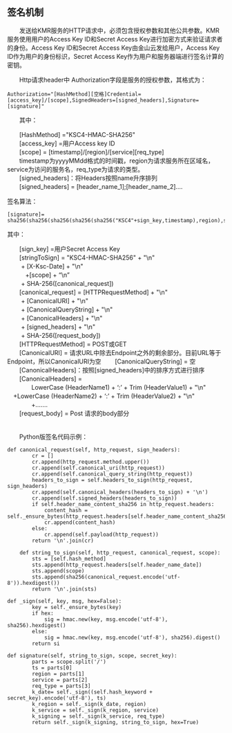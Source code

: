 ## 签名机制


　　发送给KMR服务的HTTP请求中，必须包含授权参数和其他公共参数。KMR服务使用用户的Access Key ID和Secret Access Key进行加密方式来验证请求者的身份。Access Key ID和Secret Access Key由金山云发给用户，Access Key ID作为用户的身份标识，Secret Access Key作为用户和服务器端进行签名计算的密钥。

　　Http请求header中 Authorization字段是服务的授权参数，其格式为：

```
Authorization="[HashMethod][空格]Credential=[access_key]/[scope],SignedHeaders=[signed_headers],Signature=[signature]"
```
　　其中：
  
　　[HashMethod] ="KSC4-HMAC-SHA256"<br>
　　[access_key] =用户Access key ID<br>
　　[scope] = [timestamp]/[region]/[service][req_type]<br>
　　timestamp为yyyyMMdd格式的时间戳，region为请求服务所在区域名，service为访问的服务名，req_type为请求的类型。<br>
　　[signed_headers]：将Headers按照name升序排列<br>
　　[signed_headers] = [header_name_1];[header_name_2]....

签名算法：

```
[signature]= sha256(sha256(sha256(sha256(sha256("KSC4"+sign_key,timestamp),region),service),req_type),string_to_sign)
```

其中：

　　[sign_key] =用户Secret Access Key<br>
　　[stringToSign] = "KSC4-HMAC-SHA256" + "\n"<br>
		 　　 + [X-Ksc-Date] + "\n"<br>
        　　　+[scope] + “\n”<br>
		　　 + SHA-256([canonical_request])<br>
　　[canonical_request] = [HTTPRequestMethod] + "\n"<br>
 		　　 + [CanonicalURI] + "\n"<br>
		　　 + [CanonicalQueryString] + "\n"<br>
		　　 + [CanonicalHeaders] + "\n"<br>
		　　 + [signed_headers] + "\n"<br>
		　　 + SHA-256([request_body])<br>
　　[HTTPRequestMethod] = POST或GET<br>
　　[CanonicalURI] = 请求URL中除去Endpoint之外的剩余部分。目前URL等于Endpoint，所以CanonicalURI为空
　　[CanonicalQueryString] = 空<br>
　　[CanonicalHeaders]：按照[signed_headers]中的排序方式进行排序<br>
　　[CanonicalHeaders] =<br>
　　　　LowerCase (HeaderName1) + ‘:’ + Trim (HeaderValue1) + "\n"<br>
     　+LowerCase (HeaderName2) + ‘:’ + Trim (HeaderValue2) + "\n"<br>
　　　　+.......<br>
　　[request_body] = Post 请求的body部分<br>
　　

　　Python版签名代码示例：

```
def canonical_request(self, http_request, sign_headers):
        cr = []
        cr.append(http_request.method.upper())
        cr.append(self.canonical_uri(http_request))
        cr.append(self.canonical_query_string(http_request))
        headers_to_sign = self.headers_to_sign(http_request, sign_headers)
        cr.append(self.canonical_headers(headers_to_sign) + '\n')
        cr.append(self.signed_headers(headers_to_sign))
        if self.header_name_content_sha256 in http_request.headers:
            content_hash = self._ensure_bytes(http_request.headers[self.header_name_content_sha256])
            cr.append(content_hash)
        else:
            cr.append(self.payload(http_request))
        return '\n'.join(cr)

    def string_to_sign(self, http_request, canonical_request, scope):
        sts = [self.hash_method]
        sts.append(http_request.headers[self.header_name_date])
        sts.append(scope)
        sts.append(sha256(canonical_request.encode('utf-8')).hexdigest())
        return '\n'.join(sts)

def _sign(self, key, msg, hex=False):
        key = self._ensure_bytes(key)
        if hex:
            sig = hmac.new(key, msg.encode('utf-8'), sha256).hexdigest()
        else:
            sig = hmac.new(key, msg.encode('utf-8'), sha256).digest()
        return si

def signature(self, string_to_sign, scope, secret_key):
        parts = scope.split('/')
        ts = parts[0]
        region = parts[1]
        service = parts[2]
        req_type = parts[3]
        k_date= self._sign((self.hash_keyword + secret_key).encode('utf-8'), ts)
        k_region = self._sign(k_date, region)
        k_service = self._sign(k_region, service)
        k_signing = self._sign(k_service, req_type)
        return self._sign(k_signing, string_to_sign, hex=True)
```